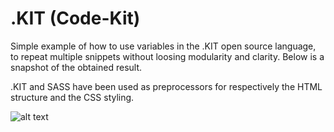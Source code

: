 # .KIT (Code-Kit)

Simple example of how to use variables in the .KIT open source language, to repeat multiple snippets without loosing modularity and clarity. Below is a snapshot of the obtained result. 

.KIT and SASS have been used as preprocessors for respectively the HTML structure and the CSS styling.

![alt text](https://github.com/itaouil95/Code-Kit/blob/master/kitVariables.png "Logo Title Text 1")

